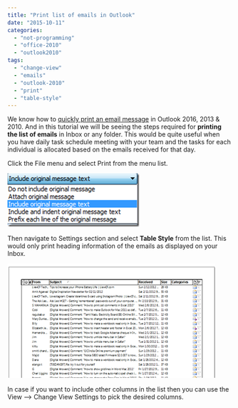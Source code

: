 ```yaml
---
title: "Print list of emails in Outlook"
date: "2015-10-11"
categories: 
  - "not-programming"
  - "office-2010"
  - "outlook2010"
tags: 
  - "change-view"
  - "emails"
  - "outlook-2010"
  - "print"
  - "table-style"
---
```


We know how to [quickly print an email message](http://blogmines.com/blog/2011/01/23/how-to-quickly-print-a-email-message-in-outlook-2010/) in Outlook 2016, 2013 & 2010. And in this tutorial we will be seeing the steps required for **printing the list of emails** in Inbox or any folder. This would be quite useful when you have daily task schedule meeting with your team and the tasks for each individual is allocated based on the emails received for that day.

Click the File menu and select Print from the menu list.

[![image](/assets/images/image_thumb24.png "image")](http://blogmines.com/blog/wp-content/uploads/2012/02/image24.png)

Then navigate to Settings section and select **Table Style** from the list. This would only print heading information of the emails as displayed on your Inbox.

[![image](/assets/images/image_thumb25.png "image")](http://blogmines.com/blog/wp-content/uploads/2012/02/image25.png)

In case if you want to include other columns in the list then you can use the View –> Change View Settings to pick the desired columns.
